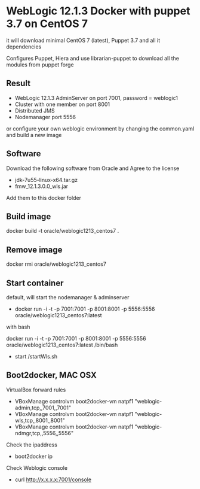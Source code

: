 # WebLogic 12.1.3 Docker with puppet 3.7 on CentOS 7

it will download minimal CentOS 7 (latest), Puppet 3.7 and all it dependencies

Configures Puppet, Hiera and use librarian-puppet to download all the modules from puppet forge

## Result
- WebLogic 12.1.3 AdminServer on port 7001, password = weblogic1
- Cluster with one member on port 8001
- Distributed JMS
- Nodemanager port 5556

or configure your own weblogic environment by changing the common.yaml and build a new image

## Software
Download the following software from Oracle and Agree to the license
- jdk-7u55-linux-x64.tar.gz
- fmw_12.1.3.0.0_wls.jar

Add them to this docker folder

## Build image
docker build -t oracle/weblogic1213_centos7 .

## Remove image
docker rmi oracle/weblogic1213_centos7

## Start container

default, will start the nodemanager & adminserver
- docker run -i -t -p 7001:7001 -p 8001:8001 -p 5556:5556 oracle/weblogic1213_centos7:latest

with bash

docker run -i -t -p 7001:7001 -p 8001:8001 -p 5556:5556 oracle/weblogic1213_centos7:latest /bin/bash
- start /startWls.sh

## Boot2docker, MAC OSX

VirtualBox forward rules
- VBoxManage controlvm boot2docker-vm natpf1 "weblogic-admin,tcp,,7001,,7001"
- VBoxManage controlvm boot2docker-vm natpf1 "weblogic-wls,tcp,,8001,,8001"
- VBoxManage controlvm boot2docker-vm natpf1 "weblogic-ndmgr,tcp,,5556,,5556"

Check the ipaddress
- boot2docker ip

Check Weblogic console
- curl http://x.x.x.x:7001/console